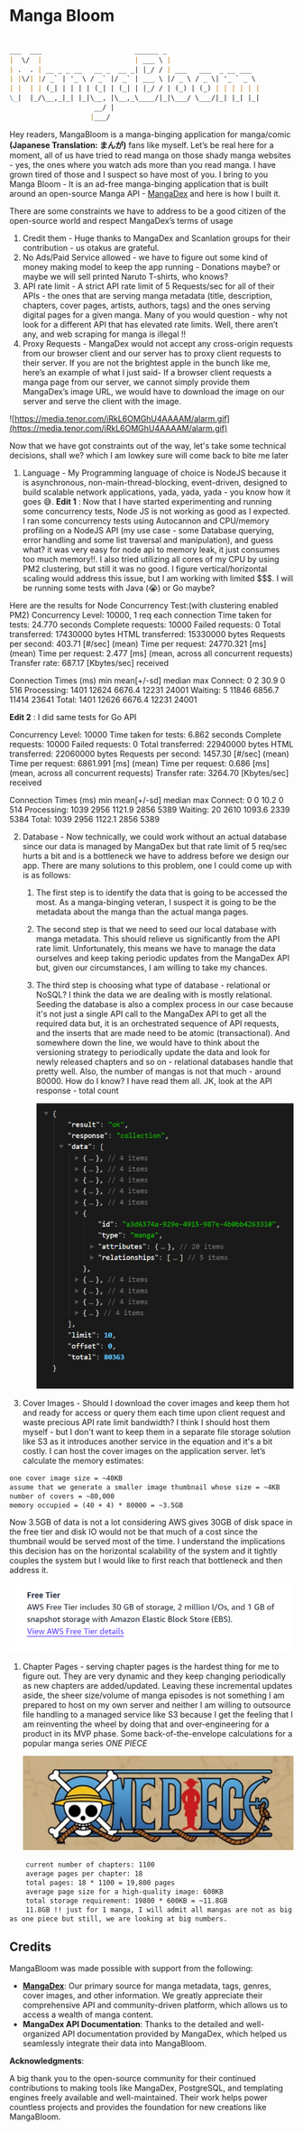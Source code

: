 # Manga Bloom

```markdown

___  ___                       ______ _                       
|  \/  |                       | ___ \ |                      
| .  . | __ _ _ __   __ _  __ _| |_/ / | ___   ___  _ __ ___  
| |\/| |/ _` | '_ \ / _` |/ _` | ___ \ |/ _ \ / _ \| '_ ` _ \ 
| |  | | (_| | | | | (_| | (_| | |_/ / | (_) | (_) | | | | | |  
\_|  |_/\__,_|_| |_|\__, |\__,_\____/|_|\___/ \___/|_| |_| |_|
                     __/ |                                    
                    |___/                                     
```

Hey readers, MangaBloom is a manga-binging application for manga/comic **(Japanese Translation: まんが)** fans like myself.  Let’s be real here for a moment,  all of us have tried to read manga on those shady manga websites - yes, the ones where you watch ads more than you read manga. I have grown tired of those and I suspect so have most of you. I bring to you Manga Bloom - It is an ad-free manga-binging application that is built around an open-source Manga API - [MangaDex](https://api.mangadex.org/docs/) and here is how I built it.

There are some constraints we have to address to be a good citizen of the open-source world and respect MangaDex’s terms of usage

1. Credit them - Huge thanks to MangaDex and Scanlation groups for their contribution - us otakus are grateful.
2. No Ads/Paid Service allowed - we have to figure out some kind of money making model to keep the app running - Donations maybe? or maybe we will sell printed Naruto T-shirts, who knows?
3. API rate limit - A strict API rate limit of 5 Requests/sec for all of their APIs - the ones that are serving manga metadata (title, description, chapters, cover pages, artists, authors, tags) and the ones serving digital pages for a given manga. Many of you would question - why not look for a different API that has elevated rate limits. Well, there aren’t any, and web scraping for manga is illegal !!
4. Proxy Requests - MangaDex would not accept any cross-origin requests from our browser client and our server has to proxy client requests to their server. If you are not the brightest apple in the bunch like me, here’s an example of what I just said- If a browser client requests a manga page from our server, we cannot simply provide them MangaDex’s image URL, we would have to download the image on our server and serve the client with the image. 

![https://media.tenor.com/iRkL6OMGhU4AAAAM/alarm.gif](https://media.tenor.com/iRkL6OMGhU4AAAAM/alarm.gif)

Now that we have got constraints out of the way, let's take some technical decisions, shall we? which I am lowkey sure will come back to bite me later

1. Language - My Programming language of choice is NodeJS because it is asynchronous, non-main-thread-blocking, event-driven, designed to build scalable network applications, yada, yada, yada - you know how it goes 😅.
**Edit 1** : Now that I have started experimenting and running some concurrency tests, Node JS is not working as good as I expected. I ran some concurrency tests using Autocannon and CPU/memory profiling on a NodeJS API (my use case - some Database querying, error handling and some list traversal and manipulation), and guess what? it was very easy for node api to memory leak, it just consumes too much memory!!. I also tried utilizing all cores of my CPU by using PM2 clustering, but still it was no good. I figure vertical/horizontal scaling would address this issue, but I am working with limited $$$. I will be running some tests with Java (😭) or Go maybe?

Here are the results for Node Concurrency Test:(with clustering enabled PM2)
Concurrency Level:      10000, 1 req each connection
Time taken for tests:   24.770 seconds
Complete requests:      10000
Failed requests:        0
Total transferred:      17430000 bytes
HTML transferred:       15330000 bytes
Requests per second:    403.71 [#/sec] (mean)
Time per request:       24770.321 [ms] (mean)
Time per request:       2.477 [ms] (mean, across all concurrent requests)
Transfer rate:          687.17 [Kbytes/sec] received

Connection Times (ms)
              min  mean[+/-sd] median   max
Connect:        0    2  30.9      0     516
Processing:  1401 12624 6676.4  12231   24001
Waiting:        5 11846 6856.7  11414   23641
Total:       1401 12626 6676.4  12231   24001

**Edit 2** : I did same tests for Go API

Concurrency Level:      10000
Time taken for tests:   6.862 seconds
Complete requests:      10000
Failed requests:        0
Total transferred:      22940000 bytes
HTML transferred:       22060000 bytes
Requests per second:    1457.30 [#/sec] (mean)
Time per request:       6861.991 [ms] (mean)
Time per request:       0.686 [ms] (mean, across all concurrent requests)
Transfer rate:          3264.70 [Kbytes/sec] received

Connection Times (ms)
              min  mean[+/-sd] median   max
Connect:        0    0  10.2      0     514
Processing:  1039 2956 1121.9   2856    5389
Waiting:       20 2610 1093.6   2339    5384
Total:       1039 2956 1122.1   2856    5389



2. Database - Now technically, we could work without an actual database since our data is managed by MangaDex but that rate limit of 5 req/sec hurts a bit and is a bottleneck we have to address before we design our app. There are many solutions to this problem, one I could come up with is as follows:
    1. The first step is to identify the data that is going to be accessed the most. As a manga-binging veteran, I suspect it is going to be the metadata about the manga than the actual manga pages.
    2. The second step is that we need to seed our local database with manga metadata. This should relieve us significantly from the API rate limit.  Unfortunately, this means we have to manage the data ourselves and keep taking periodic updates from the MangaDex API but, given our circumstances, I am willing to take my chances.
    3. The third step is choosing what type of database - relational or NoSQL? I think the data we are dealing with is mostly relational. Seeding the database is also a complex process in our case because it's not just a single API call to the MangaDex API to get all the required data but, it is an orchestrated sequence of API requests, and the inserts that are made need to be atomic (transactional). And somewhere down the line, we would have to think about the versioning strategy to periodically update the data and look for newly released chapters and so on - relational databases handle that pretty well. Also, the number of mangas is not that much - around 80000. How do I know? I have read them all. JK, look at the API response - total count
        
        ![image.png](markdown/image.png)
        
3. Cover Images - Should I download the cover images and keep them hot and ready for access or query them each time upon client request and waste precious API rate limit bandwidth? I think I should host them myself - but I don't want to keep them in a separate file storage solution like S3 as it introduces another service in the equation and it's a bit costly. I can host the cover images on the application server. let’s calculate the memory estimates: 
```code
one cover image size = ~40KB
assume that we generate a smaller image thumbnail whose size = ~4KB
number of covers = ~80,000
memory occupied = (40 + 4) * 80000 = ~3.5GB
```
Now 3.5GB of data is not a lot considering AWS gives 30GB of disk space in the free tier and disk IO would not be that much of a cost since the thumbnail would be served most of the time. I understand the implications this decision has on the horizontal scalability of the system and it tightly couples the system but I would like to first reach that bottleneck and then address it.

![image.png](markdown/image%201.png)

1. Chapter Pages - serving chapter pages is the hardest thing for me to figure out. They are very dynamic and they keep changing periodically as new chapters are added/updated. Leaving these incremental updates aside, the sheer size/volume of manga episodes is not something I am prepared to host on my own server and neither I am willing to outsource file handling to a managed service like S3 because I get the feeling that I am reinventing the wheel by doing that and over-engineering for a product in its MVP phase. Some back-of-the-envelope calculations for a popular manga series *ONE PIECE*
    
    ![image.png](markdown/image%202.png)

```code
    current number of chapters: 1100
    average pages per chapter: 18
    total pages: 18 * 1100 = 19,800 pages
    average page size for a high-quality image: 600KB
    total storage requirement: 19800 * 600KB = ~11.8GB
    11.8GB !! just for 1 manga, I will admit all mangas are not as big as one piece but still, we are looking at big numbers.
```

## Credits

MangaBloom was made possible with support from the following:

- **[MangaDex](https://mangadex.org/)**: Our primary source for manga metadata, tags, genres, cover images, and other information. We greatly appreciate their comprehensive API and community-driven platform, which allows us to access a wealth of manga content.
- **MangaDex API Documentation**: Thanks to the detailed and well-organized API documentation provided by MangaDex, which helped us seamlessly integrate their data into MangaBloom.

**Acknowledgments**:

A big thank you to the open-source community for their continued contributions to making tools like MangaDex, PostgreSQL, and templating engines freely available and well-maintained. Their work helps power countless projects and provides the foundation for new creations like MangaBloom.
